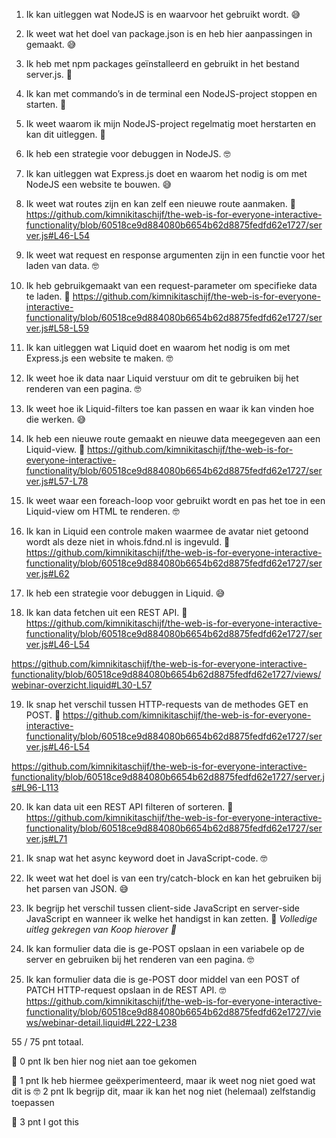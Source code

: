 1. Ik kan uitleggen wat NodeJS is en waarvoor het gebruikt wordt. 😅

2. Ik weet wat het doel van package.json is en heb hier aanpassingen in gemaakt. 😅

3. Ik heb met npm packages geïnstalleerd en gebruikt in het bestand server.js. 🍗

4. Ik kan met commando’s in de terminal een NodeJS-project stoppen en starten. 🍗

5. Ik weet waarom ik mijn NodeJS-project regelmatig moet herstarten en kan dit uitleggen. 🍗

6. Ik heb een strategie voor debuggen in NodeJS. 🤓

7. Ik kan uitleggen wat Express.js doet en waarom het nodig is om met NodeJS een website te bouwen. 😅

8. Ik weet wat routes zijn en kan zelf een nieuwe route aanmaken. 🍗
https://github.com/kimnikitaschijf/the-web-is-for-everyone-interactive-functionality/blob/60518ce9d884080b6654b62d8875fedfd62e1727/server.js#L46-L54

9. Ik weet wat request en response argumenten zijn in een functie voor het laden van data. 🤓

10. Ik heb gebruikgemaakt van een request-parameter om specifieke data te laden. 🍗
https://github.com/kimnikitaschijf/the-web-is-for-everyone-interactive-functionality/blob/60518ce9d884080b6654b62d8875fedfd62e1727/server.js#L58-L59

11. Ik kan uitleggen wat Liquid doet en waarom het nodig is om met Express.js een website te maken. 🤓

12. Ik weet hoe ik data naar Liquid verstuur om dit te gebruiken bij het renderen van een pagina. 🤓

13. Ik weet hoe ik Liquid-filters toe kan passen en waar ik kan vinden hoe die werken. 😅

14. Ik heb een nieuwe route gemaakt en nieuwe data meegegeven aan een Liquid-view. 🍗
https://github.com/kimnikitaschijf/the-web-is-for-everyone-interactive-functionality/blob/60518ce9d884080b6654b62d8875fedfd62e1727/server.js#L57-L78

15. Ik weet waar een foreach-loop voor gebruikt wordt en pas het toe in een Liquid-view om HTML te renderen. 🤓

16. Ik kan in Liquid een controle maken waarmee de avatar niet getoond wordt als deze niet in whois.fdnd.nl is ingevuld. 🍗
https://github.com/kimnikitaschijf/the-web-is-for-everyone-interactive-functionality/blob/60518ce9d884080b6654b62d8875fedfd62e1727/server.js#L62

17. Ik heb een strategie voor debuggen in Liquid. 😅

18. Ik kan data fetchen uit een REST API. 🍗
https://github.com/kimnikitaschijf/the-web-is-for-everyone-interactive-functionality/blob/60518ce9d884080b6654b62d8875fedfd62e1727/server.js#L46-L54

https://github.com/kimnikitaschijf/the-web-is-for-everyone-interactive-functionality/blob/60518ce9d884080b6654b62d8875fedfd62e1727/views/webinar-overzicht.liquid#L30-L57

19. Ik snap het verschil tussen HTTP-requests van de methodes GET en POST. 🍗
https://github.com/kimnikitaschijf/the-web-is-for-everyone-interactive-functionality/blob/60518ce9d884080b6654b62d8875fedfd62e1727/server.js#L46-L54

https://github.com/kimnikitaschijf/the-web-is-for-everyone-interactive-functionality/blob/60518ce9d884080b6654b62d8875fedfd62e1727/server.js#L96-L113

20. Ik kan data uit een REST API filteren of sorteren. 🍗
https://github.com/kimnikitaschijf/the-web-is-for-everyone-interactive-functionality/blob/60518ce9d884080b6654b62d8875fedfd62e1727/server.js#L71

21. Ik snap wat het async keyword doet in JavaScript-code. 🤓

22. Ik weet wat het doel is van een try/catch-block en kan het gebruiken bij het parsen van JSON. 😅

23. Ik begrijp het verschil tussen client-side JavaScript en server-side JavaScript en wanneer ik welke het handigst in kan zetten. 🍗
_Volledige uitleg gekregen van Koop hierover 💯_

24. Ik kan formulier data die is ge-POST opslaan in een variabele op de server en gebruiken bij het renderen van een pagina. 🤓

25. Ik kan formulier data die is ge-POST door middel van een POST of PATCH HTTP-request opslaan in de REST API. 🤓
https://github.com/kimnikitaschijf/the-web-is-for-everyone-interactive-functionality/blob/60518ce9d884080b6654b62d8875fedfd62e1727/views/webinar-detail.liquid#L222-L238

55 / 75 pnt totaal. 

🫣
0 pnt
Ik ben hier nog niet aan toe gekomen 

🫣
1 pnt
Ik heb hiermee geëxperimenteerd, maar
ik weet nog niet goed wat dit is
🤓
2 pnt
Ik begrijp dit, maar ik kan het nog niet
(helemaal) zelfstandig toepassen

🍗
3 pnt
I got this